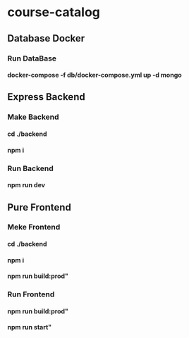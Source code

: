 # course-catalog

## Database Docker
### Run DataBase
#### docker-compose -f db/docker-compose.yml up -d mongo


## Express Backend
### Make Backend
#### cd ./backend
#### npm i
### Run Backend
#### npm run dev

## Pure Frontend
### Meke Frontend
#### cd ./backend
#### npm i
#### npm run build:prod"
### Run Frontend
#### npm run build:prod"
#### npm run start"
